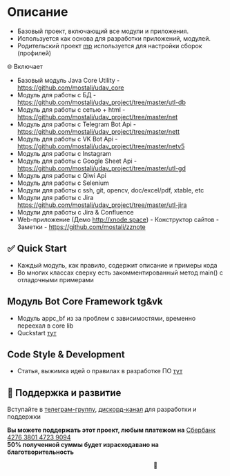#  Описание
- Базовый проект, включающий все модули и приложения.
- Используется как основа для разработки приложений, модулей.
- Родительский проект [mp](https://github.com/mostali/udav/tree/master/mp/pom.xml) используется для настройки сборок (профилей)

🌐 Включает  
- Базовый модуль Java Core Utility - https://github.com/mostali/udav_core
- Модуль для работы с БД - https://github.com/mostali/udav_project/tree/master/utl-db
- Модуль для работы с сетью + html - https://github.com/mostali/udav_project/tree/master/net 
- Модуль для работы с Telegram Bot Api - https://github.com/mostali/udav_project/tree/master/nett
- Модуль для работы с VK Bot Api - https://github.com/mostali/udav_project/tree/master/netv5
- Модуль для работы с Instagram
- Модуль для работы с Google Sheet Api - https://github.com/mostali/udav_project/tree/master/utl-gd
- Модуль для работы с Qiwi Api 
- Модуль для работы с Selenium 
- Модули для работы с ssh, git, opencv, doc/excel/pdf, xtable, etc
- Модули для работы с Jira https://github.com/mostali/udav_project/tree/master/utl-jira
- Модули для работы с Jira & Confluence
- Web-приложение (Демо  http://xnode.space) - Конструктор сайтов - Заметки - https://github.com/mostali/zznote


## ✅ Quick Start
- Каждый модуль, как правило, содержит описание и примеры кода
- Во многих классах сверху есть закомментированный метод main() с отладочными примерами

## Модуль Bot Core Framework tg&vk
- Модуль appc_bf из за проблем с зависимостями, временно переехал в core lib
- Quckstart [тут](ReadmeBotCore.md)

## Code Style & Development 
- Статья, выжимка идей о правилах в разработке ПО [тут](ReadmeCodeDevStyle.md)

## 🌳 Поддержка и развитие
Вступайте в <a href="https://t.me/+SxAsb-4vbN40N2Fi" target="_blank">телеграм-группу</a>, <a href="https://discord.gg/E2BgM3KY" target="_blank">дискорд-канал</a> для разработки и поддержки

**Вы можете поддержать этот проект, любым платежом на** <u>Сбербанк 4276 3801 4723 9094</u>  
**50% полученной суммы будет израсходавано на благотворительность**

                                                                                      🙏



